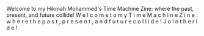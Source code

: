 Welcome to my Hikmah Mohammed's Time Machine Zine: where the past, present, and future collide!
W e l c o m e   t o   m y   T i m e   M a c h i n e   Z i n e :   w h e r e   t h e   p a s t ,   p r e s e n t ,   a n d   f u t u r e   c o l l i d e !   J o i n   t h e   r i d e !

